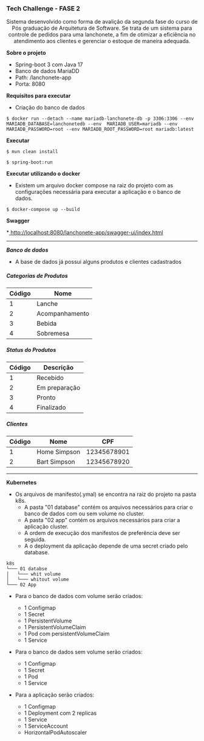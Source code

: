 
### Tech Challenge - FASE 2
<p align="center">
Sistema desenvolvido como forma de avalição da segunda fase do curso de Pós graduação de Arquitetura de Software. Se trata de um sistema para controle de pedidos para uma lanchonete, a fim de otimizar a eficiência no atendimento aos clientes e gerenciar o estoque de maneira adequada.
</p>



**Sobre o projeto**
* Spring-boot 3 com Java 17
* Banco de dados MariaDD
* Path: /lanchonete-app
* Porta: 8080

**Requisitos para executar**


- Criação do banco de dados

```
$ docker run --detach --name mariadb-lanchonete-db -p 3306:3306 --env MARIADB_DATABASE=lanchonetedb --env  MARIADB_USER=mariadb --env MARIADB_PASSWORD=root --env MARIADB_ROOT_PASSWORD=root mariadb:latest
```

**Executar**

```
$ mvn clean install
```

```
$ spring-boot:run
```


**Executar utilizando o docker**

- Existem um arquivo docker compose na raiz do projeto com as configurações necessária para executar a aplicação e o banco de dados.

```
$ docker-compose up --build
```

**Swagger**

*[ http://localhost:8080/lanchonete-app/swagger-ui/index.html]( http://localhost:8080/lanchonete-app/swagger-ui/index.html " http://localhost:8080/lanchonete-app/swagger-ui/index.html")


------------



***Banco de dados***

- A base de dados já possui alguns produtos e clientes cadastrados

##### Categorias de Produtos

| Código  |  Nome |
| ------------ | ------------ |
| 1  | Lanche  |
| 2  | Acompanhamento  |
| 3  | Bebida  |
| 4  | Sobremesa  |




##### Status do Produtos

| Código  |  Descrição |
| ------------ | ------------ |
| 1  | Recebido  |
| 2  | Em preparação  |
| 3  | Pronto  |
| 4  | Finalizado  |

##### Clientes

| Código  |  Nome | CPF |
| ------------ | ------------ |  ------------ |
| 1  | Home Simpson  | 12345678901 |
| 2  | Bart Simpson  | 12345678920 |

------------

**Kubernetes**

- Os arquivos de manifesto(.ymal) se encontra na raiz do projeto na pasta k8s.
	- A pasta "01 database" contém os arquivos necessários para criar o banco de dados com ou sem volume no cluster.
	-  A pasta "02 app" contém os arquivos necessários para criar a aplicação cluster.
	- A ordem de execução dos manifestos de preferência deve ser seguida.
	- A o deployment da aplicação depende de uma secret criado pelo database.

```
k8s
└─── 01 databse
│   └─── whit volume
│   └─── whitout volume
└─── 02 App
```

- Para o banco de dados com volume serão criados:
	-	1 Configmap 
	-	1 Secret 
	-	1 PersistentVolume
	-	1 PersistentVolumeClaim
	-	1 Pod com persistentVolumeClaim
	- 	1 Service

- Para o banco de dados sem volume serão criados:
	-	1 Configmap 
	-	1 Secret 
	-	1 Pod
	- 	1 Service

- Para a aplicação serão criados:
	-	1 Configmap 
	-	1 Deployment com 2 replicas 
	- 	1 Service
	-	1 ServiceAccount
	- 	HorizontalPodAutoscaler
